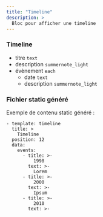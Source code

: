 ```yaml
---
title: "Timeline"
description: >
  Bloc pour afficher une timeline
---
```


### Timeline
* titre ```text```
* description ```summernote_light```
* évènement ```each```
  * date ```text```
  * description ```summernote_light```


### Fichier static généré

Exemple de contenu static généré :

```
- template: timeline
  title: >
    Timeline
  position: 12
  data:
    events:
      - title: >-
          1998
        text: >-
          Lorem
      - title: >-
          2000
        text: >-
          Ipsum
      - title: >-
          2010
        text: >-
```